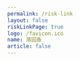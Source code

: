 ```yaml
---
permalink: /risk-link
layout: false
riskLinkPage: true
logo: /favicon.ico
name: 落园香
article: false
---
```

